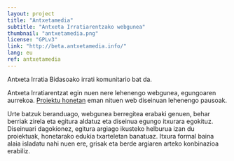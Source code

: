 ```yaml
---
layout: project
title: "Antxetamedia"
subtitle: "Antxeta Irratiarentzako webgunea"
thumbnail: "antxetamedia.png"
license: "GPLv3"
link: "http://beta.antxetamedia.info/"
lang: eu
ref: antxetamedia
---
```


Antxeta Irratia Bidasoako irrati komunitario bat da.

Antxeta Irratiarentzat egin nuen nere lehenengo webgunea, egungoaren aurrekoa. <a href="http://iragana.antxetamedia.info/">Proiektu honetan</a> eman nituen web diseinuan lehenengo pausoak.

Urte batzuk beranduago, webgunea berregitea erabaki genuen, behar berriak zirela eta egitura aldatuz eta diseinua egungo
itxurara egokituz. Diseinuari dagokionez, egitura argiago ikusteko helburua izan du proiektuak, honetarako edukia
txarteletan banatuaz. Itxura formal baina alaia isladatu nahi nuen ere, grisak eta berde argiaren arteko konbinazioa
erabiliz.

